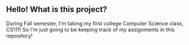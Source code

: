 ## Hello! What is this project?
During Fall semester, I'm taking my first college Computer Science class, CS111! So I'm just going to be keeping track of my assignments in this repository!
